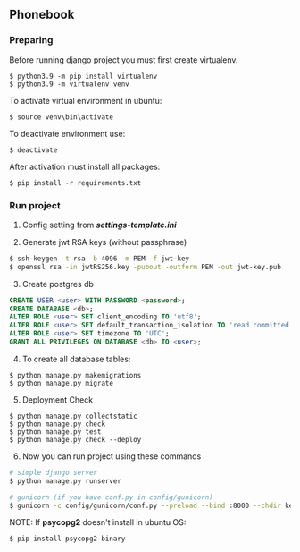 ## Phonebook
### Preparing
Before running django project you must first create virtualenv.

``` shell
$ python3.9 -m pip install virtualenv
$ python3.9 -m virtualenv venv
```

To activate virtual environment in ubuntu:
```shell
$ source venv\bin\activate
```

To deactivate environment use:
``` shell
$ deactivate
```

After activation must install all packages:
```shell
$ pip install -r requirements.txt
```
### Run project
1. Config setting from ***settings-template.ini***

2. Generate jwt RSA keys (without passphrase)
```bash
$ ssh-keygen -t rsa -b 4096 -m PEM -f jwt-key
$ openssl rsa -in jwtRS256.key -pubout -outform PEM -out jwt-key.pub
```
3. Create postgres db
``` sql
CREATE USER <user> WITH PASSWORD <password>;
CREATE DATABASE <db>;
ALTER ROLE <user> SET client_encoding TO 'utf8';
ALTER ROLE <user> SET default_transaction_isolation TO 'read committed';
ALTER ROLE <user> SET timezone TO 'UTC';
GRANT ALL PRIVILEGES ON DATABASE <db> TO <user>;
```
4. To create all database tables:
```shell
$ python manage.py makemigrations
$ python manage.py migrate
```

5. Deployment Check
```shell
$ python manage.py collectstatic
$ python manage.py check
$ python manage.py test
$ python manage.py check --deploy
```

6. Now you can run project using these commands
```bash
# simple django server
$ python manage.py runserver

# gunicorn (if you have conf.py in config/gunicorn) 
$ gunicorn -c config/gunicorn/conf.py --preload --bind :8000 --chdir kernel kernel.wsgi:application
```

NOTE: If **psycopg2** doesn't install in ubuntu OS:
```sh
$ pip install psycopg2-binary
```